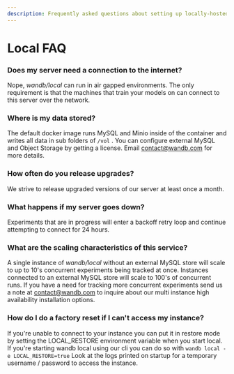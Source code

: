 ```yaml
---
description: Frequently asked questions about setting up locally-hosted versions of our app
---
```


# Local FAQ

### Does my server need a connection to the internet?

Nope, _wandb/local_ can run in air gapped environments.  The only requirement is that the machines that train your models on can connect to this server over the network.

### Where is my data stored?

The default docker image runs MySQL and Minio inside of the container and writes all data in sub folders of `/vol` .  You can configure external MySQL and Object Storage by getting a license.  Email [contact@wandb.com](mailto:contact@wandb.com) for more details.

### How often do you release upgrades?

We strive to release upgraded versions of our server at least once a month.

### What happens if my server goes down?

Experiments that are in progress will enter a backoff retry loop and continue attempting to connect for 24 hours.

### What are the scaling characteristics of this service?

A single instance of _wandb/local_ without an external MySQL store will scale to up to 10's concurrent experiments being tracked at once.  Instances connected to an external MySQL store will scale to 100's of concurrent runs.  If you have a need for tracking more concurrent experiments send us a note at [contact@wandb.com](mailto:contact@wandb.com) to inquire about our multi instance high availability installation options.

### How do I do a factory reset if I can't access my instance?

If you're unable to connect to your instance you can put it in restore mode by setting the LOCAL\_RESTORE environment variable when you start local.  If you're starting wandb local using our cli you can do so with `wandb local -e LOCAL_RESTORE=true` Look at the logs printed on startup for a temporary username / password to access the instance.

